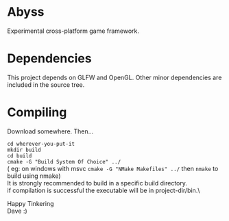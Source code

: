 # Abyss
Experimental cross-platform game framework.

# Dependencies
This project depends on GLFW and OpenGL. Other minor dependencies
are included in the source tree.

# Compiling
Download somewhere. Then...

`cd wherever-you-put-it`\
`mkdir build`\
`cd build`\
`cmake -G "Build System Of Choice" ../`\
( eg: on windows with msvc `cmake -G "NMake Makefiles" ../` then `nmake` to build using nmake)\
It is strongly recommended to build in a specific build directory.\
if compilation is successful the executable will be in project-dir/bin.\

Happy Tinkering\
Dave :)